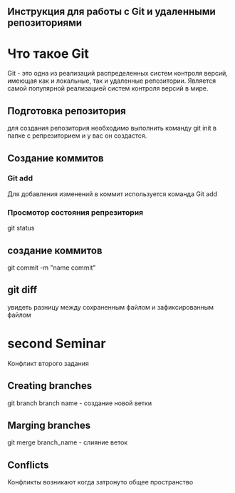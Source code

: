 ## Инструкция для работы с Git и удаленными репозиториями

# Что такое Git
Git - это одна из реализаций распределенных систем контроля версий, имеющая как и локальные, так и удаленные репозитории. Является самой популярной реализацией систем контроля версий в мире.
## Подготовка репозитория
для создания репозитория необходимо выполнить команду
git init в папке с репрезиторием и у вас он создастся.
## Создание коммитов

### Git add
Для добавления изменений в коммит используется команда Git add
### Просмотор состояния репрезитория
 git status
 ## создание коммитов
 git commit -m "name commit"
 ## git diff
увидеть разницу между сохраненным файлом и зафиксированным
файлом
# second Seminar
Конфликт второго задания
## Creating branches
git branch branch name - создание новой ветки
## Marging branches
git merge branch_name - слияние веток
## Conflicts
Конфликты возникают когда затронуто общее пространство
